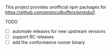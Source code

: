 This project provides unofficial npm packages for https://github.com/protocolbuffers/protobuf.

TODO
- [ ] automate releases for new upstream versions
- [ ] support RC releases
- [ ] add the conformance runner binary